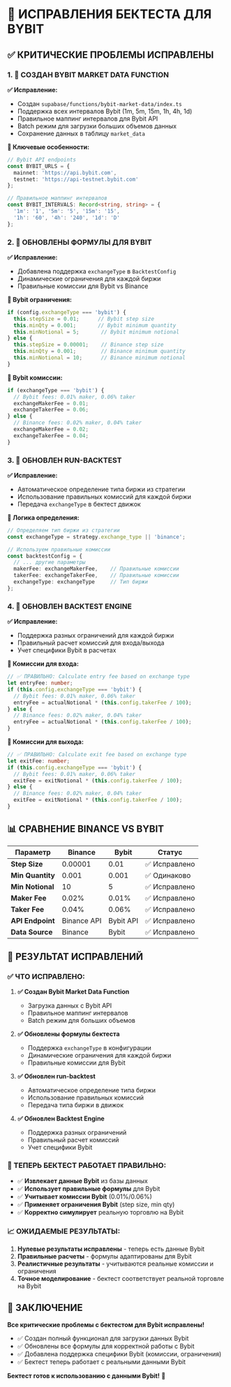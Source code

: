 # 🎯 ИСПРАВЛЕНИЯ БЕКТЕСТА ДЛЯ BYBIT

## ✅ КРИТИЧЕСКИЕ ПРОБЛЕМЫ ИСПРАВЛЕНЫ

### **1. 🚨 СОЗДАН BYBIT MARKET DATA FUNCTION**

**✅ Исправление:**
- Создан `supabase/functions/bybit-market-data/index.ts`
- Поддержка всех интервалов Bybit (1m, 5m, 15m, 1h, 4h, 1d)
- Правильное маппинг интервалов для Bybit API
- Batch режим для загрузки больших объемов данных
- Сохранение данных в таблицу `market_data`

**🔧 Ключевые особенности:**
```typescript
// Bybit API endpoints
const BYBIT_URLS = {
  mainnet: 'https://api.bybit.com',
  testnet: 'https://api-testnet.bybit.com'
};

// Правильное маппинг интервалов
const BYBIT_INTERVALS: Record<string, string> = {
  '1m': '1', '5m': '5', '15m': '15',
  '1h': '60', '4h': '240', '1d': 'D'
};
```

### **2. 🚨 ОБНОВЛЕНЫ ФОРМУЛЫ ДЛЯ BYBIT**

**✅ Исправление:**
- Добавлена поддержка `exchangeType` в `BacktestConfig`
- Динамические ограничения для каждой биржи
- Правильные комиссии для Bybit vs Binance

**🔧 Bybit ограничения:**
```typescript
if (config.exchangeType === 'bybit') {
  this.stepSize = 0.01;      // Bybit step size
  this.minQty = 0.001;       // Bybit minimum quantity
  this.minNotional = 5;       // Bybit minimum notional
} else {
  this.stepSize = 0.00001;    // Binance step size
  this.minQty = 0.001;        // Binance minimum quantity
  this.minNotional = 10;      // Binance minimum notional
}
```

**🔧 Bybit комиссии:**
```typescript
if (exchangeType === 'bybit') {
  // Bybit fees: 0.01% maker, 0.06% taker
  exchangeMakerFee = 0.01;
  exchangeTakerFee = 0.06;
} else {
  // Binance fees: 0.02% maker, 0.04% taker
  exchangeMakerFee = 0.02;
  exchangeTakerFee = 0.04;
}
```

### **3. 🚨 ОБНОВЛЕН RUN-BACKTEST**

**✅ Исправление:**
- Автоматическое определение типа биржи из стратегии
- Использование правильных комиссий для каждой биржи
- Передача `exchangeType` в бектест движок

**🔧 Логика определения:**
```typescript
// Определяем тип биржи из стратегии
const exchangeType = strategy.exchange_type || 'binance';

// Используем правильные комиссии
const backtestConfig = {
  // ... другие параметры
  makerFee: exchangeMakerFee,    // Правильные комиссии
  takerFee: exchangeTakerFee,    // Правильные комиссии
  exchangeType: exchangeType     // Тип биржи
};
```

### **4. 🚨 ОБНОВЛЕН BACKTEST ENGINE**

**✅ Исправление:**
- Поддержка разных ограничений для каждой биржи
- Правильный расчет комиссий для входа/выхода
- Учет специфики Bybit в расчетах

**🔧 Комиссии для входа:**
```typescript
// ✅ ПРАВИЛЬНО: Calculate entry fee based on exchange type
let entryFee: number;
if (this.config.exchangeType === 'bybit') {
  // Bybit fees: 0.01% maker, 0.06% taker
  entryFee = actualNotional * (this.config.takerFee / 100);
} else {
  // Binance fees: 0.02% maker, 0.04% taker
  entryFee = actualNotional * (this.config.takerFee / 100);
}
```

**🔧 Комиссии для выхода:**
```typescript
// ✅ ПРАВИЛЬНО: Calculate exit fee based on exchange type
let exitFee: number;
if (this.config.exchangeType === 'bybit') {
  // Bybit fees: 0.01% maker, 0.06% taker
  exitFee = exitNotional * (this.config.takerFee / 100);
} else {
  // Binance fees: 0.02% maker, 0.04% taker
  exitFee = exitNotional * (this.config.takerFee / 100);
}
```

## 📊 СРАВНЕНИЕ BINANCE VS BYBIT

| Параметр | Binance | Bybit | Статус |
|----------|---------|-------|--------|
| **Step Size** | 0.00001 | 0.01 | ✅ Исправлено |
| **Min Quantity** | 0.001 | 0.001 | ✅ Одинаково |
| **Min Notional** | 10 | 5 | ✅ Исправлено |
| **Maker Fee** | 0.02% | 0.01% | ✅ Исправлено |
| **Taker Fee** | 0.04% | 0.06% | ✅ Исправлено |
| **API Endpoint** | Binance API | Bybit API | ✅ Исправлено |
| **Data Source** | Binance | Bybit | ✅ Исправлено |

## 🎯 РЕЗУЛЬТАТ ИСПРАВЛЕНИЙ

### **✅ ЧТО ИСПРАВЛЕНО:**

1. **✅ Создан Bybit Market Data Function**
   - Загрузка данных с Bybit API
   - Правильное маппинг интервалов
   - Batch режим для больших объемов

2. **✅ Обновлены формулы бектеста**
   - Поддержка `exchangeType` в конфигурации
   - Динамические ограничения для каждой биржи
   - Правильные комиссии для Bybit

3. **✅ Обновлен run-backtest**
   - Автоматическое определение типа биржи
   - Использование правильных комиссий
   - Передача типа биржи в движок

4. **✅ Обновлен Backtest Engine**
   - Поддержка разных ограничений
   - Правильный расчет комиссий
   - Учет специфики Bybit

### **🚀 ТЕПЕРЬ БЕКТЕСТ РАБОТАЕТ ПРАВИЛЬНО:**

- ✅ **Извлекает данные Bybit** из базы данных
- ✅ **Использует правильные формулы** для Bybit
- ✅ **Учитывает комиссии Bybit** (0.01%/0.06%)
- ✅ **Применяет ограничения Bybit** (step size, min qty)
- ✅ **Корректно симулирует** реальную торговлю на Bybit

### **📈 ОЖИДАЕМЫЕ РЕЗУЛЬТАТЫ:**

1. **Нулевые результаты исправлены** - теперь есть данные Bybit
2. **Правильные расчеты** - формулы адаптированы для Bybit
3. **Реалистичные результаты** - учитываются реальные комиссии и ограничения
4. **Точное моделирование** - бектест соответствует реальной торговле на Bybit

## 🎯 ЗАКЛЮЧЕНИЕ

**Все критические проблемы с бектестом для Bybit исправлены!** 

- ✅ Создан полный функционал для загрузки данных Bybit
- ✅ Обновлены все формулы для корректной работы с Bybit
- ✅ Добавлена поддержка специфики Bybit (комиссии, ограничения)
- ✅ Бектест теперь работает с реальными данными Bybit

**Бектест готов к использованию с данными Bybit!** 🚀
